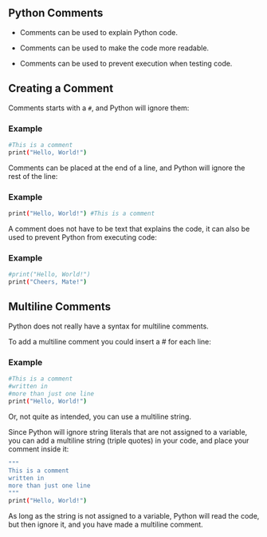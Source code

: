 ## Python Comments

- Comments can be used to explain Python code.

- Comments can be used to make the code more readable.

- Comments can be used to prevent execution when testing code.

## Creating a Comment
Comments starts with a `#`, and Python will ignore them:

### Example
```bash
#This is a comment
print("Hello, World!")
```

Comments can be placed at the end of a line, and Python will ignore the rest of the line:

### Example
```bash
print("Hello, World!") #This is a comment
```

A comment does not have to be text that explains the code, it can also be used to prevent Python from executing code:

### Example
```bash
#print("Hello, World!")
print("Cheers, Mate!")
```

## Multiline Comments
Python does not really have a syntax for multiline comments.

To add a multiline comment you could insert a # for each line:

### Example
```bash
#This is a comment
#written in
#more than just one line
print("Hello, World!")
```

Or, not quite as intended, you can use a multiline string.

Since Python will ignore string literals that are not assigned to a variable, you can add a multiline string (triple quotes) in your code, and place your comment inside it:

```bash
"""
This is a comment
written in
more than just one line
"""
print("Hello, World!")
```

As long as the string is not assigned to a variable, Python will read the code, but then ignore it, and you have made a multiline comment.
